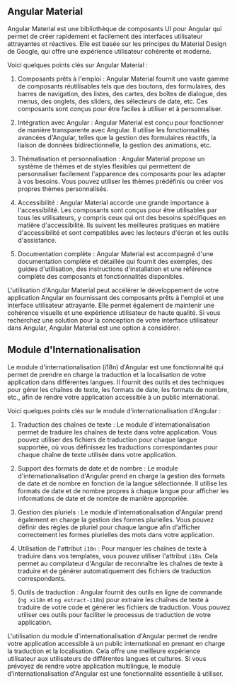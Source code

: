 ## Angular Material
Angular Material est une bibliothèque de composants UI pour Angular qui permet de créer rapidement et facilement des interfaces utilisateur attrayantes et réactives. Elle est basée sur les principes du Material Design de Google, qui offre une expérience utilisateur cohérente et moderne.

Voici quelques points clés sur Angular Material :

1. Composants prêts à l'emploi : Angular Material fournit une vaste gamme de composants réutilisables tels que des boutons, des formulaires, des barres de navigation, des listes, des cartes, des boîtes de dialogue, des menus, des onglets, des sliders, des sélecteurs de date, etc. Ces composants sont conçus pour être faciles à utiliser et à personnaliser.

2. Intégration avec Angular : Angular Material est conçu pour fonctionner de manière transparente avec Angular. Il utilise les fonctionnalités avancées d'Angular, telles que la gestion des formulaires réactifs, la liaison de données bidirectionnelle, la gestion des animations, etc.

3. Thématisation et personnalisation : Angular Material propose un système de thèmes et de styles flexibles qui permettent de personnaliser facilement l'apparence des composants pour les adapter à vos besoins. Vous pouvez utiliser les thèmes prédéfinis ou créer vos propres thèmes personnalisés.

4. Accessibilité : Angular Material accorde une grande importance à l'accessibilité. Les composants sont conçus pour être utilisables par tous les utilisateurs, y compris ceux qui ont des besoins spécifiques en matière d'accessibilité. Ils suivent les meilleures pratiques en matière d'accessibilité et sont compatibles avec les lecteurs d'écran et les outils d'assistance.

5. Documentation complète : Angular Material est accompagné d'une documentation complète et détaillée qui fournit des exemples, des guides d'utilisation, des instructions d'installation et une référence complète des composants et fonctionnalités disponibles.

L'utilisation d'Angular Material peut accélérer le développement de votre application Angular en fournissant des composants prêts à l'emploi et une interface utilisateur attrayante. Elle permet également de maintenir une cohérence visuelle et une expérience utilisateur de haute qualité. Si vous recherchez une solution pour la conception de votre interface utilisateur dans Angular, Angular Material est une option à considérer.

## Module d'Internationalisation

Le module d'internationalisation (i18n) d'Angular est une fonctionnalité qui permet de prendre en charge la traduction et la localisation de votre application dans différentes langues. Il fournit des outils et des techniques pour gérer les chaînes de texte, les formats de date, les formats de nombre, etc., afin de rendre votre application accessible à un public international.

Voici quelques points clés sur le module d'internationalisation d'Angular :

1. Traduction des chaînes de texte : Le module d'internationalisation permet de traduire les chaînes de texte dans votre application. Vous pouvez utiliser des fichiers de traduction pour chaque langue supportée, où vous définissez les traductions correspondantes pour chaque chaîne de texte utilisée dans votre application.

2. Support des formats de date et de nombre : Le module d'internationalisation d'Angular prend en charge la gestion des formats de date et de nombre en fonction de la langue sélectionnée. Il utilise les formats de date et de nombre propres à chaque langue pour afficher les informations de date et de nombre de manière appropriée.

3. Gestion des pluriels : Le module d'internationalisation d'Angular prend également en charge la gestion des formes plurielles. Vous pouvez définir des règles de pluriel pour chaque langue afin d'afficher correctement les formes plurielles des mots dans votre application.

4. Utilisation de l'attribut `i18n` : Pour marquer les chaînes de texte à traduire dans vos templates, vous pouvez utiliser l'attribut `i18n`. Cela permet au compilateur d'Angular de reconnaître les chaînes de texte à traduire et de générer automatiquement des fichiers de traduction correspondants.

5. Outils de traduction : Angular fournit des outils en ligne de commande (`ng xi18n` et `ng extract-i18n`) pour extraire les chaînes de texte à traduire de votre code et générer les fichiers de traduction. Vous pouvez utiliser ces outils pour faciliter le processus de traduction de votre application.

L'utilisation du module d'internationalisation d'Angular permet de rendre votre application accessible à un public international en prenant en charge la traduction et la localisation. Cela offre une meilleure expérience utilisateur aux utilisateurs de différentes langues et cultures. Si vous prévoyez de rendre votre application multilingue, le module d'internationalisation d'Angular est une fonctionnalité essentielle à utiliser.